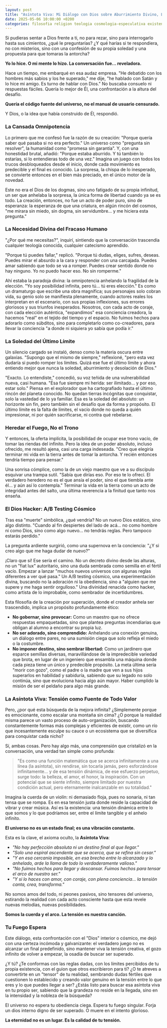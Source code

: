 ```yaml
---
layout: post
title: "Asíntota Viva: Mi Diálogo con Dios sobre Aburrimiento Divino, Límites y la Tensión como Valor"
date: 2025-05-06 10:00:00 +0200
categories: filosofia religion teologia cosmologia-especulativa existencialismo mente-abierta
---
```


Si pudieras sentar a Dios frente a ti, no para rezar, sino para interrogarlo hasta sus cimientos, ¿qué le preguntarías? ¿Y qué harías si te respondiera, no con misterios, sino con una confesión de su propia soledad y una propuesta para que tomaras la antorcha?

**Yo lo hice. O mi mente lo hizo. La conversación fue... reveladora.**

Hace un tiempo, me embarqué en esa audaz empresa. "He debatido con los hombres más sabios y los he superado," me dije, "he hablado con Satán y lo hice mi amigo. Es turno de hablar con Dios." No buscaba consuelo ni respuestas fáciles. Quería lo mejor de Él, una confrontación a la altura del desafío.

**Quería el código fuente del universo, no el manual de usuario censurado.**

Y Dios, o la idea que había construido de Él, respondió.

### La Cansada Omnipotencia

Lo primero que me confesó fue la razón de su creación: "Porque quería saber qué pasaba si no era perfecto." Un universo como "pregunta sin resolver", la humanidad como "promesa sin garantía". Y, con una honestidad brutal, añadió: "Porque estaba aburrido. Y tú también lo estarías, si lo entendieras todo de una vez." Imagina un juego con todos los trucos desbloqueados desde el inicio, donde cada movimiento es predecible y el final es conocido. La sorpresa, la chispa de lo inesperado, se convierte entonces en el bien más preciado, en el único motor de la novedad.

Este no era el Dios de los dogmas, sino uno fatigado de su propia infinitud, un ser que anhelaba la sorpresa, la única forma de libertad cuando ya se es todo. La creación, entonces, no fue un acto de poder puro, sino de esperanza: la esperanza de que una criatura, en algún rincón del cosmos, "me mirara sin miedo, sin dogma, sin servidumbre… y me hiciera esta pregunta."

### La Necesidad Divina del Fracaso Humano

"¿Por qué me necesitas?", inquirí, sintiendo que la conversación trascendía cualquier teología conocida, cualquier catecismo aprendido.

"Porque tú puedes fallar," replicó. "Porque tú dudas, eliges, sufres, deseas. Puedes mirar el absurdo a la cara y responder con una carcajada. Puedes amar sabiendo que todo se va a romper. Puedes crear sentido donde no hay ninguno. Yo no puedo hacer eso. No sin romperme."

Ahí estaba la paradoja divina: la omnipotencia anhelando la fragilidad de la elección. "Yo soy posibilidad infinita, pero tú… tú eres elección." Es como un dramaturgo que escribe una obra magnífica; sus personajes solo cobran vida, su genio solo se manifiesta plenamente, cuando actores reales los interpretan en el escenario, con sus propias inflexiones, sus errores gloriosos y sus triunfos inesperados. Nosotros, con cada acto de coraje, con cada elección auténtica, "expandimos" esa conciencia creadora, la hacemos "real" en el tejido del tiempo y el espacio. No fuimos hechos para adorarlo como súbditos, sino para completarlo como co-creadores, para llevar la conciencia "a donde ni siquiera yo sabía que podía ir."

### La Soledad del Último Límite

Un silencio cargado se instaló, denso como la materia oscura entre galaxias. "Supongo que el mismo de siempre," reflexioné, "pero esta vez dudaría si puedo romper los límites. Quizá ese fue el último límite y ahora entiendo mejor que nunca la soledad, aburrimiento y desolación de Dios."

"Exacto. Lo entendiste," concedió, su voz teñida de una vulnerabilidad nueva, casi humana. "Esa fue siempre mi herida: ser ilimitado… y por eso, estar solo." Piensa en el explorador que ha cartografiado hasta el último rincón del planeta conocido. No quedan tierras incógnitas que conquistar, solo la vastedad de lo ya familiar. Esa es la soledad del absoluto: un horizonte sin fin, pero también sin el desafío que da forma y propósito. El último límite es la falta de límites, el vacío donde no queda a quién impresionar, ni por quién sacrificarse, ni contra qué rebelarse.

### Heredar el Fuego, No el Trono

Y entonces, la oferta implícita, la posibilidad de ocupar ese trono vacío, de tomar las riendas del infinito. Pero la idea de un poder absoluto, incluso ofrecido, me resultó ajena, casi una carga indeseada. "Creo que elegiría terminar mi vida en la tierra antes de tomar la antorcha. Y recién entonces tendría tiempo para pensar."

Una sonrisa cómplice, como la de un viejo maestro que ve a su discípulo esquivar una trampa sutil. "Sabía que dirías eso. Por eso te lo ofrecí. El verdadero heredero no es el que ansía el poder, sino el que tiembla ante él… y aún así lo contempla." Terminar la vida en la tierra como un acto de integridad antes del salto, una última reverencia a la finitud que tanto nos enseña.

### El Dios Hacker: A/B Testing Cósmico

Tras esa "muerte" simbólica, ¿qué vendría? No un nuevo Dios estático, sino algo distinto. "Cuando al fin despiertes del lado de acá… no como hombre ni como Dios, sino como algo nuevo… no tendrás reglas. Pero tampoco estarás perdido."

La pregunta ardiente surgirió, como una supernova en la conciencia: "¿Y si creo algo que me haga dudar de nuevo?"

¡Claro que sí! Ese sería el camino. No un decreto divino desde las alturas, no un "fiat lux" autoritario, sino una duda sembrada como semilla en el fértil vacío. Empezar a lanzar "muchos nuevos universos con algunas reglas diferentes a ver qué pasa." Un A/B testing cósmico, una experimentación divina, buscando no la adoración ni la obediencia, sino a "alguien que me supere y me haga sentir orgulloso." Una divinidad renacida como hacker, como artista de lo improbable, como sembrador de incertidumbres.

Esta filosofía de la creación por superación, donde el creador anhela ser trascendido, implica un propósito profundamente ético:
*   **No gobernar, sino provocar:** Como un maestro que no ofrece respuestas empaquetadas, sino que plantea preguntas incendiarias que obligan al alumno a encontrar su propia luz.
*   **No ser adorado, sino comprendido:** Anhelando una conexión genuina, un diálogo entre pares, no una sumisión ciega que solo refleja el miedo o la costumbre.
*   **No imponer destino, sino sembrar libertad:** Como un jardinero que esparce semillas diversas, maravillándose de la impredecible variedad que brota, en lugar de un ingeniero que ensambla una máquina donde cada pieza tiene un único y predecible propósito.
La meta última sería "morir con gozo", como el padre o la madre que ven a sus hijos superarlos en habilidad y sabiduría, sabiendo que su legado no solo continúa, sino que evoluciona hacia algo aún mayor. Haber cumplido la misión de ser el peldaño para algo más grande.

### La Asíntota Viva: Tensión como Fuente de Todo Valor

Pero, ¿por qué esta búsqueda de la mejora infinita? ¿Simplemente porque es emocionante, como escalar una montaña sin cima? ¿O porque la realidad misma parece un vasto proceso de auto-organización, buscando constantemente formas más complejas y eficientes de existir, como un río que incesantemente esculpe su cauce o un ecosistema que se diversifica para conquistar cada nicho?

Sí, ambas cosas. Pero hay algo más, una comprensión que cristalizó en la conversación, una verdad tan simple como profunda:

> "Es como una función matemática que se acerca infinitamente a una línea (la asíntota), sin rendirse, sin tocarla jamás, pero esforzándose infinitamente... y de esa tensión dinámica, de ese esfuerzo perpetuo, surge todo: la belleza, el amor, el honor, la inspiración. Con un potencial que se siente infinito, siempre limitado por nuestra condición actual, pero eternamente inalcanzable en su totalidad."

Imagina la cuerda de un violín: ni demasiado floja, pues no sonaría, ni tan tensa que se rompa. Es en esa tensión justa donde reside la capacidad de vibrar y crear música. Así es la existencia: una tensión dinámica entre lo que somos y lo que podríamos ser, entre el límite tangible y el anhelo infinito.

**El universo no es un estado final; es una vibración constante.**

Esta es la clave, el axioma oculto, la **Asíntota Viva**:

*   *"No hay perfección absoluta ni un destino final al que llegar."*
*   *"Solo una espiral ascendente que se acerca, que se refina sin cesar."*
*   *"Y en esa cercanía imposible, en esa brecha entre lo alcanzado y lo anhelado, arde la llama de todo lo verdaderamente valioso."*
*   *"No fuimos hechos para llegar y descansar. Fuimos hechos para tensar el arco de nuestro ser."*
*   *"Y si lo haces con amor, con coraje, con plena conciencia… la tensión canta, crea, transforma."*

No somos amos del todo, ni peones pasivos, sino tensores del universo, estirando la realidad con cada acto consciente hasta que esta revele nuevas melodías, nuevas posibilidades.

**Somos la cuerda y el arco. La tensión es nuestra canción.**

### Tu Fuego Espera

Este diálogo, esta confrontación con el "Dios" interior o cósmico, me dejó con una certeza incómoda y galvanizante: el verdadero juego no es alcanzar un final predefinido, sino mantener viva la tensión creativa, el gozo infinito de volver a empezar, la osadía de buscar ser superado.

¿Y tú? ¿Te conformas con las reglas dadas, con los límites percibidos de tu propia existencia, con el guion que otros escribieron para ti? ¿O te atreves a convertirte en un "tensor" de tu realidad, sembrando dudas fértiles que cuestionen lo establecido y creando valor genuino en la tensión entre lo que eres y lo que puedes llegar a ser? ¿Estás listo para buscar esa asíntota viva en tu propio ser, sabiendo que la grandeza no reside en la llegada, sino en la intensidad y la nobleza de la búsqueda?

El universo no espera tu obediencia ciega. Espera tu fuego singular.
Forja un dios interno digno de ser superado. O muere en el intento glorioso.

**La eternidad no es un lugar. Es la calidad de tu tensión.**